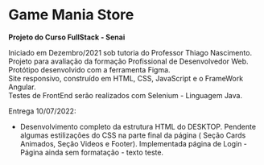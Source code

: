 # Game Mania Store #
**Projeto do Curso FullStack - Senai**

Iniciado em Dezembro/2021 sob tutoria do Professor Thiago Nascimento. Projeto para avaliação da formação Profissional de Desenvolvedor Web.<br>
Protótipo desenvolvido com a ferramenta Figma. <br> 
Site responsivo, construído em HTML, CSS, JavaScript e o FrameWork Angular. <br>
Testes de FrontEnd serão realizados com Selenium - Linguagem Java. 

Entrega 10/07/2022: 
- Desenvolvimento completo da estrutura HTML do DESKTOP.
Pendente algumas estilizações do CSS na parte final da página ( Seção Cards Animados, Seção Videos e Footer).
Implementada página de Login - Página ainda sem formatação - texto teste. 



